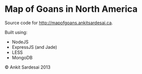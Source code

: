 # Map of Goans in North America

Source code for http://mapofgoans.ankitsardesai.ca.

Built using:
-   NodeJS
-	ExpressJS (and Jade)
-	LESS
-	MongoDB

&copy; Ankit Sardesai 2013